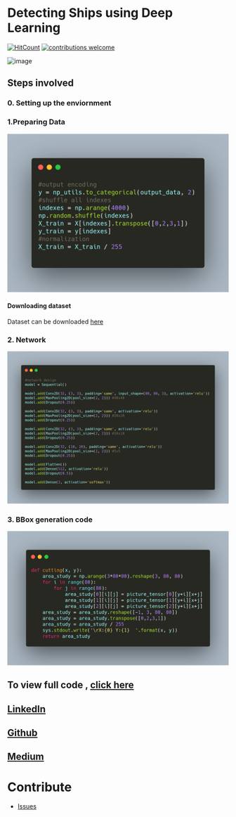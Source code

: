 # Detecting Ships using Deep Learning
[![HitCount](http://hits.dwyl.io/ucalyptus/Detecting-Ships.svg)](http://hits.dwyl.io/ucalyptus/Detecting-Ships)
[![contributions welcome](https://img.shields.io/badge/contributions-welcome-brightgreen.svg?style=flat)](https://github.com/ucalyptus/Detecting-Ships/issues)

![image](https://cdn-images-1.medium.com/max/1000/1*DcO07U2GAS_AkWQXCzXdQA.png)


## Steps involved

### 0. Setting up the enviornment



### 1.Preparing Data

![alt](ship1.png)

#### Downloading dataset

Dataset can be downloaded [here](https://www.kaggle.com/rhammell/ships-in-satellite-imagery)

### 2. Network

![s](ship2.png)

### 3. BBox generation code

![sh](ship3.png)

## To view full code , [click here](https://nbviewer.jupyter.org/github/ucalyptus/Detecting-Ships/blob/master/detecting-ships.ipynb)

## [LinkedIn](https://linkedin.com/in/sayantan-das-95b50a125/)
## [Github](https://github.com/ucalyptus)
## [Medium](https://medium.com/@sayantandas30011998)

# Contribute
* [Issues](https://github.com/ucalyptus/dirac-dev/issues)
